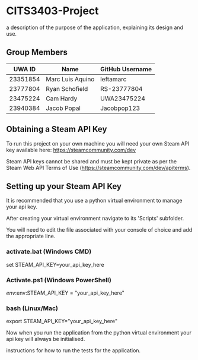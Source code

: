 # CITS3403-Project
a description of the purpose of the application, explaining its design and use.

## Group Members

| UWA ID    | Name              | GitHub Username  |
|-----------|-------------------|------------------|
| 23351854  | Marc Luis Aquino  | leftamarc        |
| 23777804  | Ryan Schofield    | RS-23777804      |
| 23475224  | Cam Hardy         | UWA23475224      |
| 23940384  | Jacob Popal       | Jacobpop123      |

## Obtaining a Steam API Key

To run this project on your own machine you will need your own Steam API key available here: https://steamcommunity.com/dev

Steam API keys cannot be shared and must be kept private as per the Steam Web API Terms of Use (https://steamcommunity.com/dev/apiterms).

## Setting up your Steam API Key

It is recommended that you use a python virtual environment to manage your api key.

After creating your virtual environment navigate to its 'Scripts' subfolder.

You will need to edit the file associated with your console of choice and add the appropriate line.

### activate.bat (Windows CMD)
set STEAM_API_KEY=your_api_key_here

### Activate.ps1 (Windows PowerShell)
$env:$env:STEAM_API_KEY = "your_api_key_here"

### bash (Linux/Mac)
export STEAM_API_KEY="your_api_key_here"

Now when you run the application from the python virtual environment your api key will always be initialised.


instructions for how to run the tests for the application.
